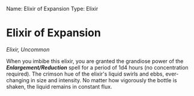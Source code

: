 Name: Elixir of Expansion
Type: Elixir

# Elixir of Expansion
_Elixir, Uncommon_

When you imbibe this elixir, you are granted the grandiose power of the **_Enlargement/Reduction_** spell for a period of 1d4 hours (no concentration required). The crimson hue of the elixir's liquid swirls and ebbs, ever-changing in size and intensity. No matter how vigorously the bottle is shaken, the liquid remains in constant flux. 
